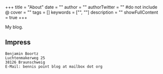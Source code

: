 +++
title = "About"
date = ""
author = ""
authorTwitter = "" #do not include @
cover = ""
tags = []
keywords = ["", ""]
description = ""
showFullContent = true
+++

My blog.


## Impress

```
Benjamin Boortz
Luchtenmakerweg 25
38126 Braunschweig
E-Mail: bennis point blog at mailbox dot org
```
